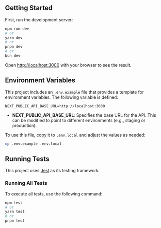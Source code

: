 ## Getting Started

First, run the development server:

```bash
npm run dev
# or
yarn dev
# or
pnpm dev
# or
bun dev
```

Open [http://localhost:3000](http://localhost:3000) with your browser to see the result.

## Environment Variables

This project includes an `.env.example` file that provides a template for environment variables. The following variable is defined:

```plaintext
NEXT_PUBLIC_API_BASE_URL=http://localhost:3000
```

- **NEXT_PUBLIC_API_BASE_URL**: Specifies the base URL for the API. This can be modified to point to different environments (e.g., staging or production).

To use this file, copy it to `.env.local` and adjust the values as needed:

```bash
cp .env.example .env.local
```


## Running Tests

This project uses [Jest](https://jestjs.io/) as its testing framework.

### Running All Tests

To execute all tests, use the following command:

```bash
npm test
# or
yarn test
# or
pnpm test
```

